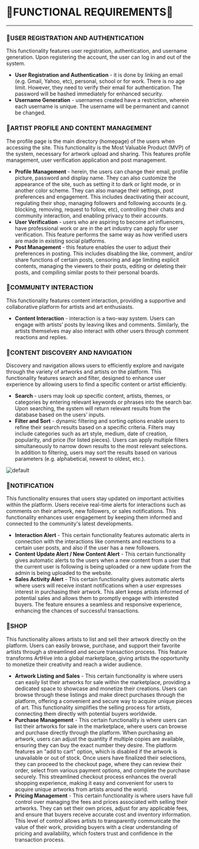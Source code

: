 # 🐝FUNCTIONAL REQUIREMENTS🐝
----
### 🍯USER REGISTRATION AND AUTHENTICATION
This functionality features user registration, authentication, and username generation. Upon registering the account, the user can log in and out of the system.
 - **User Registration and Authentication** - it is done by linking an email (e.g. Gmail, Yahoo, etc), personal, school or for work. There is no age limit. However, they need to verify their email for authentication. The password will be hashed immediately for enhanced security.
 - **Username Generation** - usernames created have a restriction, wherein each username is unique. The username will be permanent and cannot be changed.

### 🍯ARTIST PROFILE AND CONTENT MANAGEMENT
The profile page is the main directory (homepage) of the users when accessing the site. This functionality is the Most Valuable Product (MVP)  of the system, necessary for artwork upload and sharing. This features profile management, user verification application and post management.
 - **Profile Management** - herein, the users can change their email, profile picture, password and display name. They can also customize the appearance of the site, such as setting it to dark or light mode, or in another color scheme. They can also manage their settings, post preferences and engagement. This includes deactivating their account, regulating their shop, managing followers and following accounts (e.g. blocking, removing, request to follow, etc), controlling their chats and community interaction, and enabling privacy to their accounts. 
 -  **User Verification** - users who are aspiring to become art influencers, have professional work or are in the art industry can apply for user verification. This feature performs the same way as how verified users are made in existing social platforms.
 -  **Post Management** - this feature enables the user to adjust their preferences in posting. This includes disabling the like, comment, and/or share functions of certain posts, censoring and age limiting explicit contents, managing the viewers to their posts, editing or deleting their posts, and compiling similar posts to their personal boards.  

### 🍯COMMUNITY INTERACTION
This functionality features content interaction, providing a supportive and collaborative platform for artists and art enthusiasts.
 - **Content Interaction** - interaction is a two-way system. Users can engage with artists’ posts by leaving likes and comments. Similarly, the artists themselves may also interact with other users through comment reactions and replies.

### 🍯CONTENT DISCOVERY AND NAVIGATION
Discovery and navigation allows users to efficiently explore and navigate through the variety of artworks and artists on the platform. This functionality features search and filter, designed to enhance user experience by allowing users to find a specific content or artist efficiently.

 - **Search** - users may look up specific content, artists, themes, or categories by entering relevant keywords or phrases into the search bar. Upon searching, the system will return relevant results from the database based on the users’ inputs.
 - **Filter and Sort** - dynamic filtering and sorting options enable users to refine their search results based on a specific criteria. Filters may include categories such as art style, medium, date of creation, popularity, and price (for listed pieces). Users can apply multiple filters simultaneously to narrow down results to the most relevant selections. In addition to filtering, users may sort the results based on various parameters (e.g. alphabetical, newest to oldest, etc.).

![default](https://github.com/user-attachments/assets/ad1e593c-6daa-4c6b-9eaa-23d4a8d8d19d)

    
### 🍯NOTIFICATION
This functionality ensures that users stay updated on important activities within the platform. Users receive real-time alerts for interactions such as comments on their artwork, new followers, or sales notifications. This functionality enhances user engagement by keeping them informed and connected to the community's latest developments.
 - **Interaction Alert** - This certain functionality features automatic
   alerts in connection with the interactions like comments and
   reactions to a certain user posts, and also if the user has a new
   followers.
 - **Content Update Alert / New Content Alert** - This certain functionality
   gives automatic alerts to the users when a new content from a user
   that the current user is following is being uploaded or a new update
   from the admin is being uploaded to the website.
 - **Sales Activity Alert** - This certain functionality gives automatic
   alerts where users will receive instant notifications when a user
   expresses interest in purchasing their artwork. This alert keeps
   artists informed of potential sales and allows them to promptly
   engage with interested buyers. The feature ensures a seamless and
   responsive experience, enhancing the chances of successful
   transactions.
   
### 🍯SHOP
This functionality allows artists to list and sell their artwork directly on the platform. Users can easily browse, purchase, and support their favorite artists through a streamlined and secure transaction process. This feature transforms ArtHive into a global marketplace, giving artists the opportunity to monetize their creativity and reach a wider audience.
 - **Artwork Listing and Sales** - This certain functionality is where users can easily list their artworks for sale within the marketplace, providing a dedicated space to showcase and monetize their creations. Users can browse through these listings and make direct purchases through the platform, offering a convenient and secure way to acquire unique pieces of art. This functionality simplifies the selling process for artists, connecting them directly with potential buyers worldwide.
 - **Purchase Management** - This certain functionality is where users can list their artworks for sale in the marketplace, where users can browse and purchase directly through the platform. When purchasing an artwork, users can adjust the quantity if multiple copies are available, ensuring they can buy the exact number they desire. The platform features an "add to cart" option, which is disabled if the artwork is unavailable or out of stock. Once users have finalized their selections, they can proceed to the checkout page, where they can review their order, select from various payment options, and complete the purchase securely. This streamlined checkout process enhances the overall shopping experience, making it easy and convenient for users to acquire unique artworks from artists around the world.
 - **Pricing Management** - This certain functionality is where users have full control over managing the fees and prices associated with selling their artworks. They can set their own prices, adjust for any applicable fees, and ensure that buyers receive accurate cost and inventory information. This level of control allows artists to transparently communicate the value of their work, providing buyers with a clear understanding of pricing and availability, which fosters trust and confidence in the transaction process.
